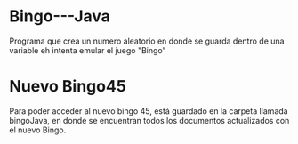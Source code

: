 # Bingo---Java
Programa que crea un numero aleatorio en donde se guarda dentro de una variable eh intenta emular el juego "Bingo"

# Nuevo Bingo45
Para poder acceder al nuevo bingo 45, está guardado en la carpeta llamada bingoJava, en donde se encuentran todos los documentos actualizados con el nuevo Bingo.
